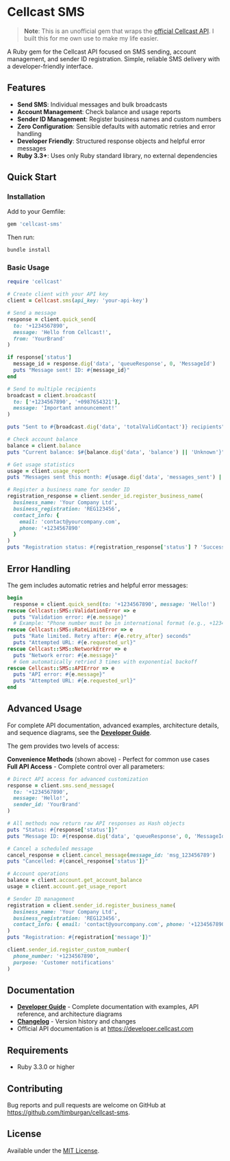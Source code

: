 # Cellcast SMS

> **Note**: This is an unofficial gem that wraps the [official Cellcast API](https://developer.cellcast.com). I built this for me own use to make my life easier.

A Ruby gem for the Cellcast API focused on SMS sending, account management, and sender ID registration. Simple, reliable SMS delivery with a developer-friendly interface.

## Features

- **Send SMS**: Individual messages and bulk broadcasts
- **Account Management**: Check balance and usage reports
- **Sender ID Management**: Register business names and custom numbers
- **Zero Configuration**: Sensible defaults with automatic retries and error handling
- **Developer Friendly**: Structured response objects and helpful error messages  
- **Ruby 3.3+**: Uses only Ruby standard library, no external dependencies

## Quick Start

### Installation

Add to your Gemfile:

```ruby
gem 'cellcast-sms'
```

Then run:
```bash
bundle install
```

### Basic Usage

```ruby
require 'cellcast'

# Create client with your API key
client = Cellcast.sms(api_key: 'your-api-key')

# Send a message
response = client.quick_send(
  to: '+1234567890',
  message: 'Hello from Cellcast!',
  from: 'YourBrand'
)

if response['status']
  message_id = response.dig('data', 'queueResponse', 0, 'MessageId')
  puts "Message sent! ID: #{message_id}"
end

# Send to multiple recipients
broadcast = client.broadcast(
  to: ['+1234567890', '+0987654321'],
  message: 'Important announcement!'
)

puts "Sent to #{broadcast.dig('data', 'totalValidContact')} recipients"

# Check account balance
balance = client.balance
puts "Current balance: $#{balance.dig('data', 'balance') || 'Unknown'}"

# Get usage statistics
usage = client.usage_report
puts "Messages sent this month: #{usage.dig('data', 'messages_sent') || 'Unknown'}"

# Register a business name for sender ID
registration_response = client.sender_id.register_business_name(
  business_name: 'Your Company Ltd',
  business_registration: 'REG123456',
  contact_info: {
    email: 'contact@yourcompany.com',
    phone: '+1234567890'
  }
)
puts "Registration status: #{registration_response['status'] ? 'Success' : 'Failed'}"
```

## Error Handling

The gem includes automatic retries and helpful error messages:

```ruby
begin
  response = client.quick_send(to: '+1234567890', message: 'Hello!')
rescue Cellcast::SMS::ValidationError => e
  puts "Validation error: #{e.message}"
  # Example: "Phone number must be in international format (e.g., +1234567890)"
rescue Cellcast::SMS::RateLimitError => e
  puts "Rate limited. Retry after: #{e.retry_after} seconds"
  puts "Attempted URL: #{e.requested_url}"
rescue Cellcast::SMS::NetworkError => e
  puts "Network error: #{e.message}"
  # Gem automatically retried 3 times with exponential backoff
rescue Cellcast::SMS::APIError => e
  puts "API error: #{e.message}"
  puts "Attempted URL: #{e.requested_url}"
end
```

## Advanced Usage

For complete API documentation, advanced examples, architecture details, and sequence diagrams, see the [**Developer Guide**](DEVELOPER.md).

The gem provides two levels of access:

**Convenience Methods** (shown above) - Perfect for common use cases  
**Full API Access** - Complete control over all parameters:

```ruby
# Direct API access for advanced customization
response = client.sms.send_message(
  to: '+1234567890',
  message: 'Hello!',
  sender_id: 'YourBrand'
)

# All methods now return raw API responses as Hash objects
puts "Status: #{response['status']}"
puts "Message ID: #{response.dig('data', 'queueResponse', 0, 'MessageId')}"

# Cancel a scheduled message
cancel_response = client.cancel_message(message_id: 'msg_123456789')
puts "Cancelled: #{cancel_response['status']}"

# Account operations
balance = client.account.get_account_balance
usage = client.account.get_usage_report

# Sender ID management
registration = client.sender_id.register_business_name(
  business_name: 'Your Company Ltd',
  business_registration: 'REG123456',
  contact_info: { email: 'contact@yourcompany.com', phone: '+1234567890' }
)
puts "Registration: #{registration['message']}"

client.sender_id.register_custom_number(
  phone_number: '+1234567890',
  purpose: 'Customer notifications'
)
```

## Documentation

- **[Developer Guide](DEVELOPER.md)** - Complete documentation with examples, API reference, and architecture diagrams
- **[Changelog](CHANGELOG.md)** - Version history and changes
- Official API documentation is at https://developer.cellcast.com

## Requirements

- Ruby 3.3.0 or higher

## Contributing

Bug reports and pull requests are welcome on GitHub at https://github.com/timburgan/cellcast-sms.

## License

Available under the [MIT License](LICENSE.txt).